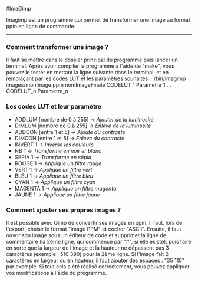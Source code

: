 #ImaGimp

Imagimp est un programme qui permet de transformer une image au format ppm en ligne de commande.

---
### Comment transformer une image ? ###
Il faut se mettre dans le dossier principal du programme puis lancer un terminal. Après avoir compiler le programme à l'aide de "make", vous pouvez le tester en mettant la ligne suivante dans le terminal, et en remplaçant par les codes LUT et les paramètres souhaités :
./bin/imagimp images/monImage.ppm nomImageFinale CODELUT_1 Parametre_1 ... CODELUT_n Parametre_n

### Les codes LUT et leur paramètre ###
* ADDLUM [nombre de 0 à 255]  -> *Ajouter de la luminosité*
* DIMLUM [nombre de 0 à 255]  -> *Enleve de la luminosité*
* ADDCON [entre 1 et 5]       -> *Ajoute du contraste*
* DIMCON [entre 1 et 5]       -> *Enleve du contraste*
* INVERT 1                    -> *Inverse les couleurs*
* NB 1                        -> *Transforme en noir er blanc*
* SEPIA 1                     -> *Transforme en sépia*
* ROUGE 1 					  -> *Applique un filtre rouge*
* VERT 1 					  -> *Applique un filtre vert*
* BLEU 1 					  -> *Applique un filtre bleu*
* CYAN 1 					  -> *Applique un filtre cyan*
* MAGENTA 1 				  -> *Applique un filtre magenta*
* JAUNE 1 					  -> *Applique un filtre jaune*

### Comment ajouter ses propres images ? ###
Il est possible avec Gimp de convertir ses images en ppm. Il faut, lors de l'export, choisir le format "image PPM" et cocher "ASCII". Ensuite, il faut ouvrir son image sous un éditeur de code et supprimer la ligne de commentaire (la 2ème ligne, qui commence par "#", si elle existe), puis faire en sorte que la largeur de l'image et la hauteur ne dépassent pas 3 caractères (exemple : 510 390) pour la 2ème ligne. Si l'image fait 2 caractères en largeur ou en hauteur, il faut ajouter des espaces : "35  110" par exemple. Si tout cela a été réalisé correctement, vous pouvez appliquer vos modifications à l'aide du programme.